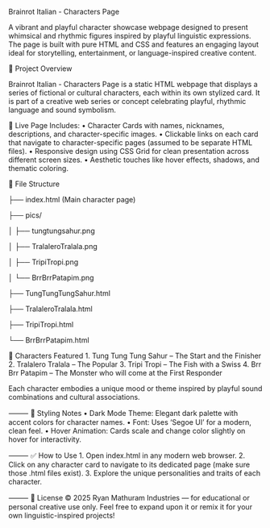 Brainrot Italian - Characters Page

A vibrant and playful character showcase webpage designed to present whimsical and rhythmic figures inspired by playful linguistic expressions. The page is built with pure HTML and CSS and features an engaging layout ideal for storytelling, entertainment, or language-inspired creative content.

📄 Project Overview

Brainrot Italian - Characters Page is a static HTML webpage that displays a series of fictional or cultural characters, each within its own stylized card. It is part of a creative web series or concept celebrating playful, rhythmic language and sound symbolism.


🔗 Live Page Includes:
	•	Character Cards with names, nicknames, descriptions, and character-specific images.
	•	Clickable links on each card that navigate to character-specific pages (assumed to be separate HTML files).
	•	Responsive design using CSS Grid for clean presentation across different screen sizes.
	•	Aesthetic touches like hover effects, shadows, and thematic coloring.

 
 
📁 File Structure

├── index.html (Main character page)

├── pics/

│   ├── tungtungsahur.png

│   ├── TralaleroTralala.png

│   ├── TripiTropi.png

│   └── BrrBrrPatapim.png

├── TungTungTungSahur.html

├── TralaleroTralala.html

├── TripiTropi.html

└── BrrBrrPatapim.html


🧠 Characters Featured
	1.	Tung Tung Tung Sahur – The Start and the Finisher
	2.	Tralalero Tralala – The Popular
	3.	Tripi Tropi – The Fish with a Swiss
	4.	Brr Brr Patapim – The Monster who will come at the First Responder



Each character embodies a unique mood or theme inspired by playful sound combinations and cultural associations.


⸻
🎨 Styling Notes
	•	Dark Mode Theme: Elegant dark palette with accent colors for character names.
	•	Font: Uses ‘Segoe UI’ for a modern, clean feel.
	•	Hover Animation: Cards scale and change color slightly on hover for interactivity.

 
⸻
✅ How to Use
	1.	Open index.html in any modern web browser.
	2.	Click on any character card to navigate to its dedicated page (make sure those .html files exist).
	3.	Explore the unique personalities and traits of each character.

 
 
⸻
📜 License
© 2025 Ryan Mathuram Industries — for educational or personal creative use only. Feel free to expand upon it or remix it for your own linguistic-inspired projects!

